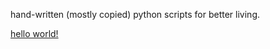 hand-written (mostly copied) python scripts for better living.

[hello world!](http://www.github.com/omororri/python/helloworld.py)

